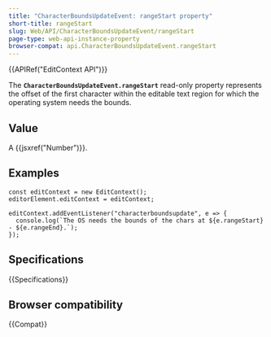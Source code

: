 ```yaml
---
title: "CharacterBoundsUpdateEvent: rangeStart property"
short-title: rangeStart
slug: Web/API/CharacterBoundsUpdateEvent/rangeStart
page-type: web-api-instance-property
browser-compat: api.CharacterBoundsUpdateEvent.rangeStart
---
```


{{APIRef("EditContext API")}}

The **`CharacterBoundsUpdateEvent.rangeStart`** read-only property represents the offset of the first character within the editable text region for which the operating system needs the bounds.

## Value

A {{jsxref("Number")}}.

## Examples

```js-nolint
const editContext = new EditContext();
editorElement.editContext = editContext;

editContext.addEventListener("characterboundsupdate", e => {
  console.log(`The OS needs the bounds of the chars at ${e.rangeStart} - ${e.rangeEnd}.`);
});
```

## Specifications

{{Specifications}}

## Browser compatibility

{{Compat}}
